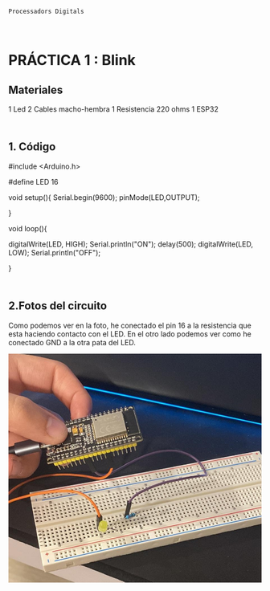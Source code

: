 
###                                    </p>
    Processadors Digitals
</p>

# </br> PRÁCTICA 1  :  Blink

## Materiales
1 Led
2 Cables macho-hembra
1 Resistencia 220 ohms
1 ESP32

## </br> 1. Código 

#include <Arduino.h>

#define LED 16

void setup(){
Serial.begin(9600);
pinMode(LED,OUTPUT);

}

void loop(){

digitalWrite(LED, HIGH);
Serial.println("ON");
delay(500);
digitalWrite(LED, LOW);
Serial.println("OFF");

}



## </br> 2.Fotos del circuito

Como podemos ver en la foto, he conectado el pin 16 a la resistencia que esta haciendo contacto con el LED.
En el otro lado podemos ver como he conectado GND a la otra pata del LED.

![](circuit.jpeg)
